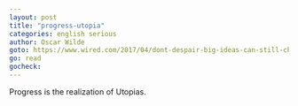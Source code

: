 ```yaml
---
layout: post
title: "progress-utopia"
categories: english serious
author: Oscar Wilde
goto: https://www.wired.com/2017/04/dont-despair-big-ideas-can-still-change-world/?ref=speak.junglestar.org
go: read
gocheck:
---
```

Progress is the realization of Utopias.
